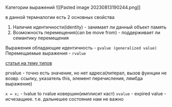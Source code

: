 Категории выражений
![[Pasted image 20230813190244.png]]

в данной термналогии есть 2 основных свойства
1. Наличие идентичности(identity) - занимает ли данный объект память
2. Возможность перемещения(can be move from) - поддерживает ли семантику перемещения

Выражения обладающие идентичность - `gvalue (generalized value)`
Перемещаемые выражения - `rvalue`

[статья на тему типов](https://habr.com/ru/articles/441742/)

prvalue - точно есть значение, но нет адреса(литерал, вызов фукнции не возвр. ссылку, указатель this, элемент перечисления, лямбда выражение)

`x = x;` - lvalue to rvalue ковершин(имплисит каст)
`xvalue` - expired value - исчезащиее. т.е. дальнешее состояние нам не важно

